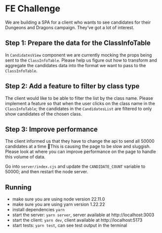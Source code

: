 # FE Challenge

We are building a SPA for a client who wants to see candidates for their Dungeons and Dragons campaign. They’ve got a lot of interest.

## Step 1: Prepare the data for the ClassInfoTable

In `CandidatesView` component we are currently mocking the props being sent to the `ClassInfoTable`. Please help us figure out how to transform and aggregate the candidates data into the format we want to pass to the `ClassInfoTable`. 

## Step 2: Add a feature to filter by class type

The client would like to be able to filter the list by the class name. Please implement a feature so that when the user clicks on the class name in the `ClassInfoTable`; the candidates in the `CandidatesList` are filtered to only show candidates of the chosen class.

## Step 3: Improve performance

The client informed us that they have to change the api to send all 50000 candidates at a time 🤦This is causing the page to be slow and sluggish. Please look at where you can improve performance on the page to handle this volume of data.

Go into `server/index.cjs` and update the `CANDIDATE_COUNT` variable to 50000; and then restart the node server.

## Running
- make sure you are using node version 22.11.0
- make sure you are using yarn version 1.22.22
- install dependencies `yarn`
- start the server: `yarn server`, server available at http://localhost:3003
- start the client: `yarn dev`, client available at http://localhost:5173
- start tests: `yarn test`, can see test output in the terminal
